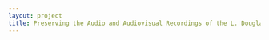 ```yaml
--- 
layout: project 
title: Preserving the Audio and Audiovisual Recordings of the L. Douglas Wilder Collection at Virginia Union University
---
```



